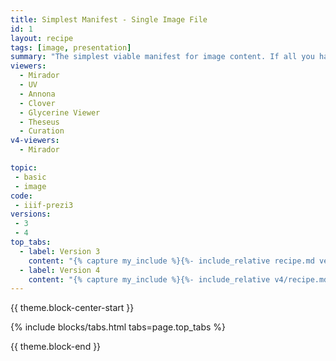 ```yaml
---
title: Simplest Manifest - Single Image File
id: 1
layout: recipe
tags: [image, presentation]
summary: "The simplest viable manifest for image content. If all you have for an object is one image on the web and a label, this pattern turns it into a IIIF Presentation resource."
viewers:
  - Mirador
  - UV
  - Annona
  - Clover
  - Glycerine Viewer
  - Theseus
  - Curation
v4-viewers:  
  - Mirador

topic: 
 - basic
 - image
code:
 - iiif-prezi3
versions:
 - 3
 - 4
top_tabs:
  - label: Version 3
    content: "{% capture my_include %}{%- include_relative recipe.md version='3' -%}{% endcapture %}{{ my_include | markdownify }}"
  - label: Version 4
    content: "{% capture my_include %}{%- include_relative v4/recipe.md version='4' -%}{% endcapture %}{{ my_include | markdownify }}"
---
```


{{ theme.block-center-start }}


{% include blocks/tabs.html  tabs=page.top_tabs %}

{{ theme.block-end }}
